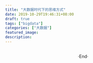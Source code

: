 ```yaml
---
title: "大数据时代下的思维方式"
date: 2019-10-29T19:46:31+08:00
draft: true
tags: ["bigdata"]
categories: ["大数据"]
featured_image: 
description: 
---
```


<br>

<center>  ·End·  </center>